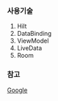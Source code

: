 ### 사용기술
1. Hilt
2. DataBinding
3. ViewModel
4. LiveData
5. Room

### 참고
[Google](https://google.com, "google link")
